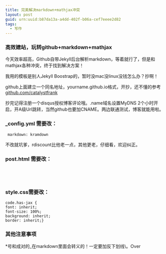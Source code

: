 ```yaml
---
title: 完美解决markdown+mathjax冲突
layout: post
guid: urn:uuid:b87da13a-a4dd-402f-b06a-cef7eeee2d82
tags:
  - 写作
---
```



### 高效建站，玩转github+markdown+mathjax

今天效率超高，Github自带Jekyll后台解析markdown，等着就行了，但是和mathjax各种冲突，终于找到解决方案！

我用的模板是别人Jekyll Boostrap的，暂时没mac没linux没钱怎么办？抄啊！

github上面建立一个同名地址，yourname.github.io格式，开抄，还不懂的参考[github.com/catalystfrank](http://github.com/catalystfrank)

抄完记得注册一个disqus授权博客评论哦。.name域名设置MyDNS 2个小时开启，开A级Url跳转，当然github也要加CNAME。两边联通测试，博客就能用啦。

### \_config.yml 需要改：

<pre><code> markdown: kramdown </code></pre>

不改就坑爹，rdiscount比他老一点，其他更老，仔细看，欢迎纠正。

### post.html 需要改：

<code>
 <script type="text/x-mathjax-config">
 	MathJax.Hub.Config({
 	tex2jax: {
   inlineMath: [['$','$'], ['\\(','\\)']],
   processEscapes: true,
   skipTags: ['script', 'noscript', 'style', 'textarea', 'pre']
   },
 	TeX: {
             equationNumbers: {
                 autoNumber: ["AMS"],
                 useLabelIds: true
             }
         },
         "HTML-CSS": {
             linebreaks: {
                 automatic: true
             },
             scale: 85
         },
         SVG: {
             linebreaks: {
                 automatic: true
             }
         }
 	});
 	MathJax.Hub.Queue(function() {
     var all = MathJax.Hub.getAllJax(), i;
     for(i = 0; i < all.length; i += 1) {
         all[i].SourceElement().parentNode.className += ' has-jax';
     }
 	});
 	</script>
   <script type="text/javascript" src="http://cdn.mathjax.org/mathjax/latest/MathJax.js?config=TeX-AMS-MML_HTMLorMML"></script>
</code>

### style.css需要改：

<pre><code>code.has-jax {
font: inherit; 
font-size: 100%; 
background: inherit; 
border: inherit;}
</code></pre>

### 其他注意事项

\*号和成对的\_在markdown里面会转义的！一定要加反下划线\\。Over
